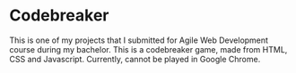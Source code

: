 # Codebreaker
This is one of my projects that I submitted for Agile Web Development course during my bachelor. This is a codebreaker game, made from HTML, CSS and Javascript. Currently, cannot be played in Google Chrome.
